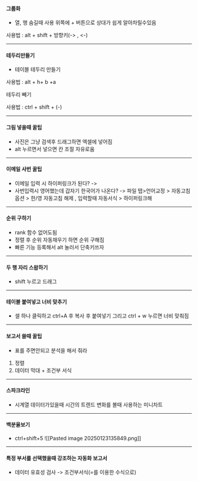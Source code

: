 #### 그룹화
- 열, 행 숨길때 사용 위쪽에 + 버튼으로 상대가 쉽게 알아차릴수있음

사용법 :  alt + shift + 방향키(-> , <-)

----
#### 테두리만들기
- 테이블 테두리 만들기

사용법 : alt + h+ b +a

테두리 빼기

사용법 : ctrl + shift + (-)

---
#### 그림 넣을때 꿀팁
- 사진은 그냥 검색후 드래그하면 엑셀에 넣어짐
- alt 누르면서 넣으면 칸 조절 자유로움

---
#### 이메일 사번 꿀팁

- 이메일 입력 시 하이퍼링크가 된다? ->
- 사번입력시 영어했는데 갑자기 한국어가 나온다? -> 파일 탭>언어교정 > 자동고침옵션 > 한/영 자동고침 해제 , 입력할때 자동서식 > 하이퍼링크해

---
#### 순위 구하기

- rank 함수 없어도됨
- 정렬 후 순위 자동채우기 하면 순위 구해짐
- 빠른 기능 등록해서 alt 눌러서 단축키쓰자

----

#### 두 행 자리 스왑하기

- shift 누르고 드래그

----

#### 테이블 붙여넣고 너비 맞추기

- 셀 하나 클릭하고 ctrl+A 후 복사 후 붙여넣기 그리고 ctrl + w 누르면 너비 맞춰짐

---

#### 보고서 쓸때 꿀팁

- 표를 주면안되고 분석을 해서 줘라

1. 정렬
2. 데이터 막대 + 조건부 서식


----

#### 스파크라인

- 시계열 데이터가있을때 시간의 트렌드 변화를 볼때 사용하는 미니차트

----

#### 백분율보기

- ctrl+shift+5
![[Pasted image 20250123135849.png]]

---
#### 특정 부서를 선택했을때 강조하는 자동화 보고서

- 데이터 유효성 검사 -> 조건부서식(=를 이용한 수식으로)